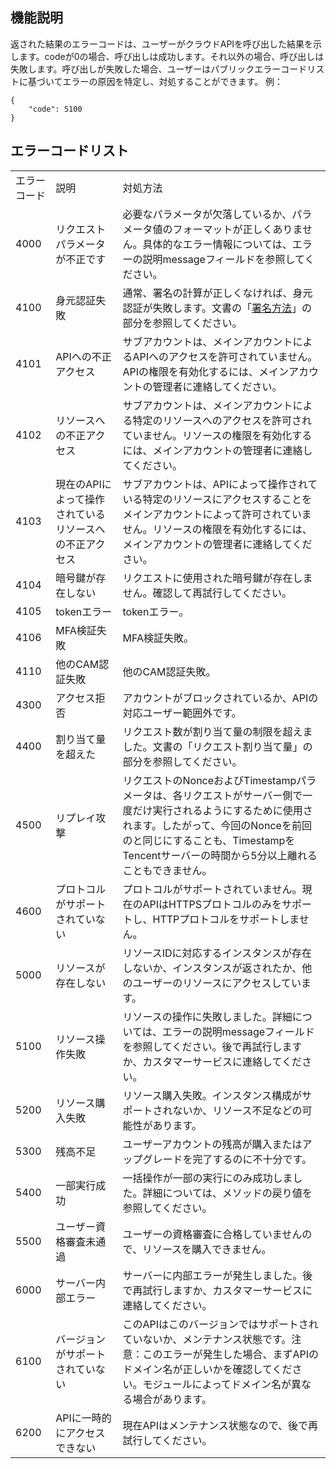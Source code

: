 

## 機能説明

返された結果のエラーコードは、ユーザーがクラウドAPIを呼び出した結果を示します。codeが0の場合、呼び出しは成功します。それ以外の場合、呼び出しは失敗します。呼び出しが失敗した場合、ユーザーはパブリックエラーコードリストに基づいてエラーの原因を特定し、対処することができます。
例：

```
{
    "code": 5100
}
```

## エラーコードリスト

<table>
   <tr>
      <td>エラーコード</td>
      <td>説明</td>
      <td>対処方法</td>
   </tr>
   <tr>
      <td>4000</td>
      <td>リクエストパラメータが不正です</td>
      <td>必要なパラメータが欠落しているか、パラメータ値のフォーマットが正しくありません。具体的なエラー情報については、エラーの説明messageフィールドを参照してください。</td>
   </tr>
   <tr>
      <td>4100</td>
      <td>身元認証失敗</td>
       <td>通常、署名の計算が正しくなければ、身元認証が失敗します。文書の「<a href="https://cloud.tencent.com/document/api/213/6984">署名方法</a>」の部分を参照してください。</td>
   </tr>
   <tr>
      <td>4101</td>
      <td>APIへの不正アクセス</td>
      <td>サブアカウントは、メインアカウントによるAPIへのアクセスを許可されていません。APIの権限を有効化するには、メインアカウントの管理者に連絡してください。</td>
   </tr>
   <tr>
      <td>4102</td>
      <td>リソースへの不正アクセス</td>
      <td>サブアカウントは、メインアカウントによる特定のリソースへのアクセスを許可されていません。リソースの権限を有効化するには、メインアカウントの管理者に連絡してください。</td>
   </tr>
   <tr>
      <td>4103</td>
      <td>現在のAPIによって操作されているリソースへの不正アクセス</td>
      <td>サブアカウントは、APIによって操作されている特定のリソースにアクセスすることをメインアカウントによって許可されていません。リソースの権限を有効化するには、メインアカウントの管理者に連絡してください。</td>
   </tr>
   <tr>
      <td>4104</td>
      <td>暗号鍵が存在しない</td>
      <td>リクエストに使用された暗号鍵が存在しません。確認して再試行してください。</td>
   </tr>
   <tr>
      <td>4105</td>
      <td>tokenエラー</td>
      <td>tokenエラー。</td>
   </tr>
   <tr>
      <td>4106</td>
      <td>MFA検証失敗</td>
      <td>MFA検証失敗。</td>
   </tr>
   <tr>
      <td>4110</td>
      <td>他のCAM認証失敗</td>
      <td>他のCAM認証失敗。</td>
   </tr>
   <tr>
      <td>4300</td>
      <td>アクセス拒否</td>
      <td>アカウントがブロックされているか、APIの対応ユーザー範囲外です。</td>
   </tr>
   <tr>
      <td>4400</td>
      <td>割り当て量を超えた</td>
      <td>リクエスト数が割り当て量の制限を超えました。文書の「リクエスト割り当て量」の部分を参照してください。</td>
   </tr>
   <tr>
      <td>4500</td>
      <td>リプレイ攻撃</td>
      <td>リクエストのNonceおよびTimestampパラメータは、各リクエストがサーバー側で一度だけ実行されるようにするために使用されます。したがって、今回のNonceを前回のと同じにすることも、TimestampをTencentサーバーの時間から5分以上離れることもできません。</td>
   </tr>
   <tr>
      <td>4600</td>
      <td>プロトコルがサポートされていない</td>
      <td>プロトコルがサポートされていません。現在のAPIはHTTPSプロトコルのみをサポートし、HTTPプロトコルをサポートしません。</td>
   </tr>
   <tr>
      <td>5000</td>
      <td>リソースが存在しない</td>
      <td>リソースIDに対応するインスタンスが存在しないか、インスタンスが返されたか、他のユーザーのリソースにアクセスしています。</td>
   </tr>
   <tr>
      <td>5100</td>
      <td>リソース操作失敗</td>
      <td>リソースの操作に失敗しました。詳細については、エラーの説明messageフィールドを参照してください。後で再試行しますか、カスタマーサービスに連絡してください。</td>
   </tr>
   <tr>
      <td>5200</td>
      <td>リソース購入失敗</td>
      <td>リソース購入失敗。インスタンス構成がサポートされないか、リソース不足などの可能性があります。</td>
   </tr>
   <tr>
      <td>5300</td>
      <td>残高不足</td>
      <td>ユーザーアカウントの残高が購入またはアップグレードを完了するのに不十分です。</td>
   </tr>
   <tr>
      <td>5400</td>
      <td>一部実行成功</td>
      <td>一括操作が一部の実行にのみ成功しました。詳細については、メソッドの戻り値を参照してください。</td>
   </tr>
   <tr>
      <td>5500</td>
      <td>ユーザー資格審査未通過</td>
      <td>ユーザーの資格審査に合格していませんので、リソースを購入できません。</td>
   </tr>
   <tr>
      <td>6000</td>
      <td>サーバー内部エラー</td>
      <td>サーバーに内部エラーが発生しました。後で再試行しますか、カスタマーサービスに連絡してください。</td>
   </tr>
   <tr>
      <td>6100</td>
      <td>バージョンがサポートされていない</td>
      <td>このAPIはこのバージョンではサポートされていないか、メンテナンス状態です。注意：このエラーが発生した場合、まずAPIのドメイン名が正しいかを確認してください。モジュールによってドメイン名が異なる場合があります。</td>
   </tr>
   <tr>
      <td>6200</td>
      <td>APIに一時的にアクセスできない</td>
      <td>現在APIはメンテナンス状態なので、後で再試行してください。</td>
   </tr>
</table>

